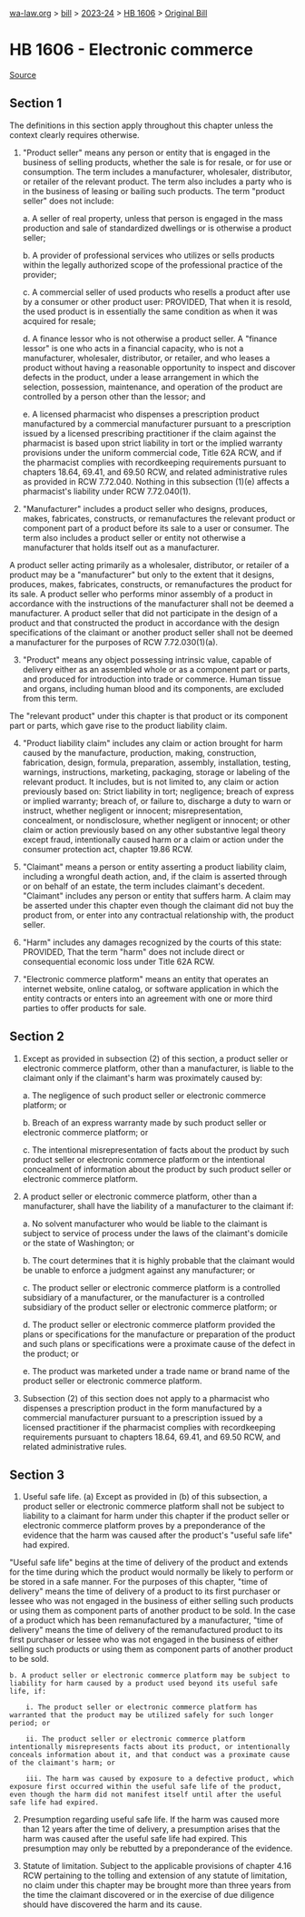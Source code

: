 [wa-law.org](/) > [bill](/bill/) > [2023-24](/bill/2023-24/) > [HB 1606](/bill/2023-24/hb/1606/) > [Original Bill](/bill/2023-24/hb/1606/1/)

# HB 1606 - Electronic commerce

[Source](http://lawfilesext.leg.wa.gov/biennium/2023-24/Pdf/Bills/House%20Bills/1606.pdf)

## Section 1
The definitions in this section apply throughout this chapter unless the context clearly requires otherwise.

1.  "Product seller" means any person or entity that is engaged in the business of selling products, whether the sale is for resale, or for use or consumption. The term includes a manufacturer, wholesaler, distributor, or retailer of the relevant product. The term also includes a party who is in the business of leasing or bailing such products. The term "product seller" does not include:

    a. A seller of real property, unless that person is engaged in the mass production and sale of standardized dwellings or is otherwise a product seller;

    b. A provider of professional services who utilizes or sells products within the legally authorized scope of the professional practice of the provider;

    c. A commercial seller of used products who resells a product after use by a consumer or other product user: PROVIDED, That when it is resold, the used product is in essentially the same condition as when it was acquired for resale;

    d. A finance lessor who is not otherwise a product seller. A "finance lessor" is one who acts in a financial capacity, who is not a manufacturer, wholesaler, distributor, or retailer, and who leases a product without having a reasonable opportunity to inspect and discover defects in the product, under a lease arrangement in which the selection, possession, maintenance, and operation of the product are controlled by a person other than the lessor; and

    e. A licensed pharmacist who dispenses a prescription product manufactured by a commercial manufacturer pursuant to a prescription issued by a licensed prescribing practitioner if the claim against the pharmacist is based upon strict liability in tort or the implied warranty provisions under the uniform commercial code, Title 62A RCW, and if the pharmacist complies with recordkeeping requirements pursuant to chapters 18.64, 69.41, and 69.50 RCW, and related administrative rules as provided in RCW 7.72.040. Nothing in this subsection (1)(e) affects a pharmacist's liability under RCW 7.72.040(1).

2.  "Manufacturer" includes a product seller who designs, produces, makes, fabricates, constructs, or remanufactures the relevant product or component part of a product before its sale to a user or consumer. The term also includes a product seller or entity not otherwise a manufacturer that holds itself out as a manufacturer.

A product seller acting primarily as a wholesaler, distributor, or retailer of a product may be a "manufacturer" but only to the extent that it designs, produces, makes, fabricates, constructs, or remanufactures the product for its sale. A product seller who performs minor assembly of a product in accordance with the instructions of the manufacturer shall not be deemed a manufacturer. A product seller that did not participate in the design of a product and that constructed the product in accordance with the design specifications of the claimant or another product seller shall not be deemed a manufacturer for the purposes of RCW 7.72.030(1)(a).

3.  "Product" means any object possessing intrinsic value, capable of delivery either as an assembled whole or as a component part or parts, and produced for introduction into trade or commerce. Human tissue and organs, including human blood and its components, are excluded from this term.

The "relevant product" under this chapter is that product or its component part or parts, which gave rise to the product liability claim.

4.  "Product liability claim" includes any claim or action brought for harm caused by the manufacture, production, making, construction, fabrication, design, formula, preparation, assembly, installation, testing, warnings, instructions, marketing, packaging, storage or labeling of the relevant product. It includes, but is not limited to, any claim or action previously based on: Strict liability in tort; negligence; breach of express or implied warranty; breach of, or failure to, discharge a duty to warn or instruct, whether negligent or innocent; misrepresentation, concealment, or nondisclosure, whether negligent or innocent; or other claim or action previously based on any other substantive legal theory except fraud, intentionally caused harm or a claim or action under the consumer protection act, chapter 19.86 RCW.

5.  "Claimant" means a person or entity asserting a product liability claim, including a wrongful death action, and, if the claim is asserted through or on behalf of an estate, the term includes claimant's decedent. "Claimant" includes any person or entity that suffers harm. A claim may be asserted under this chapter even though the claimant did not buy the product from, or enter into any contractual relationship with, the product seller.

6.  "Harm" includes any damages recognized by the courts of this state: PROVIDED, That the term "harm" does not include direct or consequential economic loss under Title 62A RCW.

7. "Electronic commerce platform" means an entity that operates an internet website, online catalog, or software application in which the entity contracts or enters into an agreement with one or more third parties to offer products for sale.

## Section 2
1. Except as provided in subsection (2) of this section, a product seller or electronic commerce platform, other than a manufacturer, is liable to the claimant only if the claimant's harm was proximately caused by:

    a. The negligence of such product seller or electronic commerce platform; or

    b. Breach of an express warranty made by such product seller or electronic commerce platform; or

    c. The intentional misrepresentation of facts about the product by such product seller or electronic commerce platform or the intentional concealment of information about the product by such product seller or electronic commerce platform.

2. A product seller or electronic commerce platform, other than a manufacturer, shall have the liability of a manufacturer to the claimant if:

    a. No solvent manufacturer who would be liable to the claimant is subject to service of process under the laws of the claimant's domicile or the state of Washington; or

    b. The court determines that it is highly probable that the claimant would be unable to enforce a judgment against any manufacturer; or

    c. The product seller or electronic commerce platform is a controlled subsidiary of a manufacturer, or the manufacturer is a controlled subsidiary of the product seller or electronic commerce platform; or

    d. The product seller or electronic commerce platform provided the plans or specifications for the manufacture or preparation of the product and such plans or specifications were a proximate cause of the defect in the product; or

    e. The product was marketed under a trade name or brand name of the product seller or electronic commerce platform.

3. Subsection (2) of this section does not apply to a pharmacist who dispenses a prescription product in the form manufactured by a commercial manufacturer pursuant to a prescription issued by a licensed practitioner if the pharmacist complies with recordkeeping requirements pursuant to chapters 18.64, 69.41, and 69.50 RCW, and related administrative rules.

## Section 3
1. Useful safe life. (a) Except as provided in (b) of this subsection, a product seller or electronic commerce platform shall not be subject to liability to a claimant for harm under this chapter if the product seller or electronic commerce platform proves by a preponderance of the evidence that the harm was caused after the product's "useful safe life" had expired.

"Useful safe life" begins at the time of delivery of the product and extends for the time during which the product would normally be likely to perform or be stored in a safe manner. For the purposes of this chapter, "time of delivery" means the time of delivery of a product to its first purchaser or lessee who was not engaged in the business of either selling such products or using them as component parts of another product to be sold. In the case of a product which has been remanufactured by a manufacturer, "time of delivery" means the time of delivery of the remanufactured product to its first purchaser or lessee who was not engaged in the business of either selling such products or using them as component parts of another product to be sold.

    b. A product seller or electronic commerce platform may be subject to liability for harm caused by a product used beyond its useful safe life, if:

        i. The product seller or electronic commerce platform has warranted that the product may be utilized safely for such longer period; or

        ii. The product seller or electronic commerce platform intentionally misrepresents facts about its product, or intentionally conceals information about it, and that conduct was a proximate cause of the claimant's harm; or

        iii. The harm was caused by exposure to a defective product, which exposure first occurred within the useful safe life of the product, even though the harm did not manifest itself until after the useful safe life had expired.

2. Presumption regarding useful safe life. If the harm was caused more than 12 years after the time of delivery, a presumption arises that the harm was caused after the useful safe life had expired. This presumption may only be rebutted by a preponderance of the evidence.

3. Statute of limitation. Subject to the applicable provisions of chapter 4.16 RCW pertaining to the tolling and extension of any statute of limitation, no claim under this chapter may be brought more than three years from the time the claimant discovered or in the exercise of due diligence should have discovered the harm and its cause.
